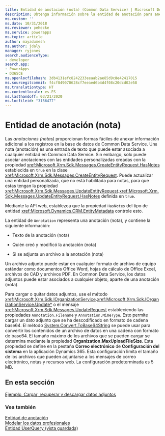 ```yaml
---
title: Entidad de anotación (nota) (Common Data Service) | Microsoft Docs
description: Obtenga información sobre la entidad de anotación para anexar información adicional a cualquier registro en la base de datos. La entidad de anotación representa una anotación y contiene el texto de la anotación, quién creó y modificó la anotación, y si hay un archivo vinculado a la anotación.
ms.custom: ''
ms.date: 10/31/2018
ms.reviewer: pehecke
ms.service: powerapps
ms.topic: article
author: mayadumesh
ms.author: jdaly
manager: ryjones
search.audienceType:
- developer
search.app:
- PowerApps
- D365CE
ms.openlocfilehash: 3db4131efc8242233eeaab2ae85d9c8e42417015
ms.sourcegitcommit: f4cf849070628cf7eeaed6b4d4f08c20dcd02e58
ms.translationtype: HT
ms.contentlocale: es-ES
ms.lasthandoff: 03/21/2020
ms.locfileid: "3156477"
---
```

# <a name="annotation-note-entity"></a>Entidad de anotación (nota)

Las *anotaciones (notas)* proporcionan formas fáciles de anexar información adicional a los registros en la base de datos de Common Data Service. Una nota (anotación) es una entrada de texto que puede estar asociada a cualquier entidad en Common Data Service. Sin embargo, solo puede asociar anotaciones con las entidades personalizadas creadas con la propiedad <xref:Microsoft.Xrm.Sdk.Messages.CreateEntityRequest.HasNotes> establecida en `true` en la clase <xref:Microsoft.Xrm.Sdk.Messages.CreateEntityRequest>. Puede actualizar una entidad personalizada, que no está habilitada para notas, para que estas tengan la propiedad <xref:Microsoft.Xrm.Sdk.Messages.UpdateEntityRequest>.<xref:Microsoft.Xrm.Sdk.Messages.UpdateEntityRequest.HasNotes> definida en `true`.  

Mediante la API web, establezca que la propiedad `HasNotes` del tipo de entidad <xref:Microsoft.Dynamics.CRM.EntityMetadata> controle esto.
  
 La entidad de `Annotation` representa una anotación (nota), y contiene la siguiente información:  
  
-   Texto de la anotación (nota)  
  
-   Quién creó y modificó la anotación (nota)  
  
-   Si se adjunta un archivo a la anotación (nota)  
  
 Un archivo adjunto puede estar en cualquier formato de archivo de equipo estándar como documentos Office Word, hojas de cálculo de Office Excel, archivos de CAD y archivos PDF. En Common Data Service, los datos adjuntos puede estar asociados a cualquier objeto, aparte de una anotación (nota).  
  
 Para cargar o quitar datos adjuntos, use el método <xref:Microsoft.Xrm.Sdk.IOrganizationService>.<xref:Microsoft.Xrm.Sdk.IOrganizationService.Update*> o el mensaje <xref:Microsoft.Xrm.Sdk.Messages.UpdateRequest> estableciendo las propiedades `Annotation.Filename` y `Annotation.MimeType`. Esto permite cargar un dato adjunto que se ha descodificado en formato de cadena base64. El método [System.Convert.ToBase64String](https://msdn.microsoft.com/library/system.convert.tobase64string.aspx) se puede usar para convertir los contenidos de un archivo de datos en una cadena con formato de base64. El tamaño máximo de los archivos que se pueden cargar se determina mediante la propiedad **Organization.MaxUploadFileSize**. Esta propiedad se define en la pestaña **Correo electrónico** de **Configuración del sistema** en la aplicación Dynamics 365. Esta configuración limita el tamaño de los archivos que pueden adjuntarse a los mensajes de correo electrónico, notas y recursos web. La configuración predeterminada es 5 MB.  
  
## <a name="in-this-section"></a>En esta sección  
 [Ejemplo: Cargar, recuperar y descargar datos adjuntos](/dynamics365/customer-engagement/developer/sample-upload-retrieve-download-attachment)  
  
### <a name="see-also"></a>Vea también 
 [Entidad de anotación](reference/entities/annotation.md)   
 [Modelar los datos profesionales](/dynamics365/customer-engagement/developer/model-business-data)   
 [Entidad UserQuery (vista guardada)](/dynamics365/customer-engagement/developer/userquery-saved-view-entity)